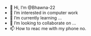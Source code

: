 - 👋 Hi, I’m @Bhawna-22
- 👀 I’m interested in computer work
- 🌱 I’m currently learning ...
- 💞️ I’m looking to collaborate on ...
- 📫 How to reac me with my phone no.

<!---
Bhawna-22/Bhawna-22 is a ✨ special ✨ repository because its `README.md` (this file) appears on your GitHub profile.
You can click the Preview link to take a look at your changes.
--->
